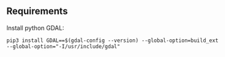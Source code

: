 ## Requirements

Install python GDAL:

```
pip3 install GDAL==$(gdal-config --version) --global-option=build_ext --global-option="-I/usr/include/gdal"
```
